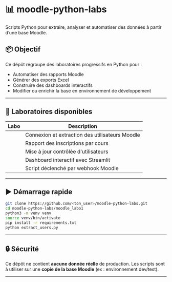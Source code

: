 # 📊 moodle-python-labs

Scripts Python pour extraire, analyser et automatiser des données à partir d’une base Moodle.

## 📦 Objectif

Ce dépôt regroupe des laboratoires progressifs en Python pour :
- Automatiser des rapports Moodle
- Générer des exports Excel
- Construire des dashboards interactifs
- Modifier ou enrichir la base en environnement de développement

---

## 🔬 Laboratoires disponibles

| Labo         | Description                                      |
|--------------|--------------------------------------------------|
|       | Connexion et extraction des utilisateurs Moodle |
|       | Rapport des inscriptions par cours              |
|       | Mise à jour contrôlée d'utilisateurs            |
|       | Dashboard interactif avec Streamlit             |
|       | Script déclenché par webhook Moodle             |

---

## ▶️ Démarrage rapide

```bash
git clone https://github.com/<ton_user>/moodle-python-labs.git
cd moodle-python-labs/moodle_labo1
python3 -m venv venv
source venv/bin/activate
pip install -r requirements.txt
python extract_users.py
```

---

## 🔒 Sécurité

Ce dépôt ne contient **aucune donnée réelle** de production. Les scripts sont à utiliser sur une **copie de la base Moodle** (ex : environnement dev/test).

---
